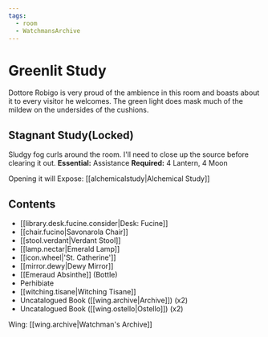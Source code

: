 ```yaml
---
tags:
  - room
  - WatchmansArchive
---
```

# Greenlit Study
Dottore Robigo is very proud of the ambience in this room and boasts about it to every visitor he welcomes. The green light does mask much of the mildew on the undersides of the cushions.
## Stagnant Study(Locked)
Sludgy fog curls around the room. I'll need to close up the source before clearing it out.
**Essential:** Assistance
**Required:** 4 Lantern, 4 Moon

Opening it will Expose:
[[alchemicalstudy|Alchemical Study]]
## Contents
- [[library.desk.fucine.consider|Desk: Fucine]]
- [[chair.fucino|Savonarola Chair]]
- [[stool.verdant|Verdant Stool]]
- [[lamp.nectar|Emerald Lamp]]
- [[icon.wheel|'St. Catherine']]
- [[mirror.dewy|Dewy Mirror]]
- [[Emeraud Absinthe]] (Bottle)
- Perhibiate  
- [[witching.tisane|Witching Tisane]]
- Uncatalogued Book ([[wing.archive|Archive]]) (x2)
- Uncatalogued Book ([[wing.ostello|Ostello]]) (x2)

Wing: [[wing.archive|Watchman's Archive]]
